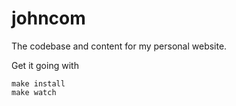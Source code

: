 # johncom

The codebase and content for my personal website. 

Get it going with 

```
make install
make watch
```

